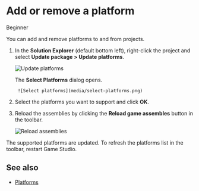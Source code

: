 # Add or remove a platform

<span class="badge text-bg-primary">Beginner</span>

You can add and remove platforms to and from projects.

1. In the **Solution Explorer** (default bottom left), right-click the project and select **Update package > Update platforms**.

    ![Update platforms](media/update-platforms.png)

    The **Select Platforms** dialog opens.

        ![Select platforms](media/select-platforms.png)

2. Select the platforms you want to support and click **OK**.

3. Reload the assemblies by clicking the **Reload game assembles** button in the toolbar.

    ![Reload assemblies](media/reload-assemblies.png)

The supported platforms are updated. To refresh the platforms list in the toolbar, restart Game Studio.

## See also

* [Platforms](index.md)